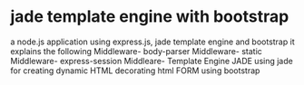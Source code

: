 # jade template engine with bootstrap
a node.js application using express.js, jade template engine and bootstrap
it explains the following
   Middleware- body-parser
   Middleware- static
   Middleware- express-session
   Middleare-  Template Engine JADE
   using jade for creating dynamic HTML 
   decorating html FORM using bootstrap